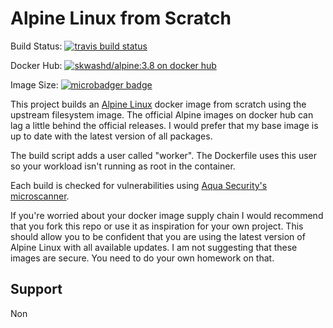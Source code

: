 # Alpine Linux from Scratch

Build Status: [![travis build status](https://api.travis-ci.com/skwashd/alpine-docker-from-scratch.svg)](https://travis-ci.com/skwashd/alpine-docker-from-scratch)

Docker Hub: [![skwashd/alpine:3.8 on docker hub](https://img.shields.io/docker/stars/skwashd/alpine.svg)](https://hub.docker.com/r/skwashd/alpine)

Image Size: [![microbadger badge](https://img.shields.io/microbadger/image-size/skwashd/alpine.svg)](https://microbadger.com/images/skwashd/alpine)

This project builds an [Alpine Linux](https://alpinelinux.org/) docker image 
from scratch using the upstream filesystem image. The official Alpine images 
on docker hub can lag a little behind the official releases. I would prefer
that my base image is up to date with the latest version of all packages.

The build script adds a user called "worker". The Dockerfile uses this user so
your workload isn't running as root in the container.

Each build is checked for vulnerabilities using [Aqua Security's 
microscanner](https://blog.aquasec.com/microscanner-free-image-vulnerability-scanner-for-developers).

If you're worried about your docker image supply chain I would recommend that
you fork this repo or use it as inspiration for your own project. This should
allow you to be confident that you are using the latest version of Alpine
Linux with all available updates. I am not suggesting that these images are
secure. You need to do your own homework on that.

## Support
Non

